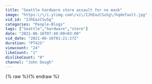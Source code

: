 ```yaml
---
title: "Seattle hardware store assault for no mask"
image: "https:\/\/i.ytimg.com\/vi\/IJhEazCSuSg\/hqdefault.jpg"
vid_id: "IJhEazCSuSg"
categories: "People-Blogs"
tags: ["Seattle","hardware","store"]
date: "2021-06-16T07:40:00+03:00"
vid_date: "2021-06-16T01:21:27Z"
duration: "PT42S"
viewcount: "24"
likeCount: "1"
dislikeCount: "0"
channel: "John Dough"
---
```

{% raw %}{% endraw %}
